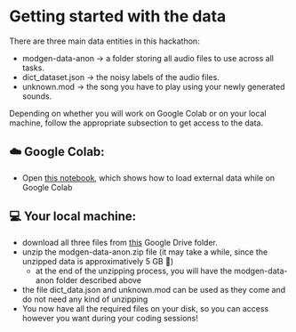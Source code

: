 # Getting started with the data

There are three main data entities in this hackathon:
- modgen-data-anon $\to$ a folder storing all audio files to use across all tasks.
- dict_dataset.json $\to$ the noisy labels of the audio files.
- unknown.mod $\to$ the song you have to play using your newly generated sounds.

Depending on whether you will work on Google Colab or on your local machine, follow the appropriate subsection to get access to the data. 

## ☁️ Google Colab:
- Open [this notebook](https://github.com/ML-MSAI-2024-hackathon/data-starter-kit/blob/main/download_extract_data.ipynb), which shows how to load external data while on Google Colab

## 💻 Your local machine:
- download all three files from [this](https://drive.google.com/drive/folders/1dhHoabbem0fmw-V5BWuhD4AA3Llf1cJl?usp=drive_link) Google Drive folder.
- unzip the modgen-data-anon.zip file (it may take a while, since the unzipped data is approximatively 5 GB 🥵)
  - at the end of the unzipping process, you will have the modgen-data-anon folder described above
- the file dict_data.json and unknown.mod can be used as they come and do not need any kind of unzipping
- You now have all the required files on your disk, so you can access however you want during your coding sessions!
